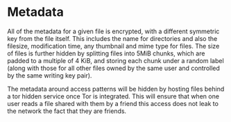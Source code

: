 # Metadata

All of the metadata for a given file is encrypted, with a different symmetric key from the file itself. This includes the name for directories and also the filesize, modification time, any thumbnail and mime type for files. The size of files is further hidden by splitting files into 5MiB chunks, which are padded to a multiple of 4 KiB, and storing each chunk under a random label (along with those for all other files owned by the same user and controlled by the same writing key pair).

The metadata around access patterns will be hidden by hosting files behind a tor hidden service once Tor is integrated. This will ensure that when one user reads a file shared with them by a friend this access does not leak to the network the fact that they are friends. 